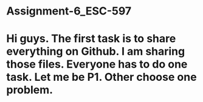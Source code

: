 # Assignment-6_ESC-597 
# Hi guys. The first task is to share everything on Github. I am sharing those files. Everyone has to do one task. Let me be P1. Other choose one problem.
